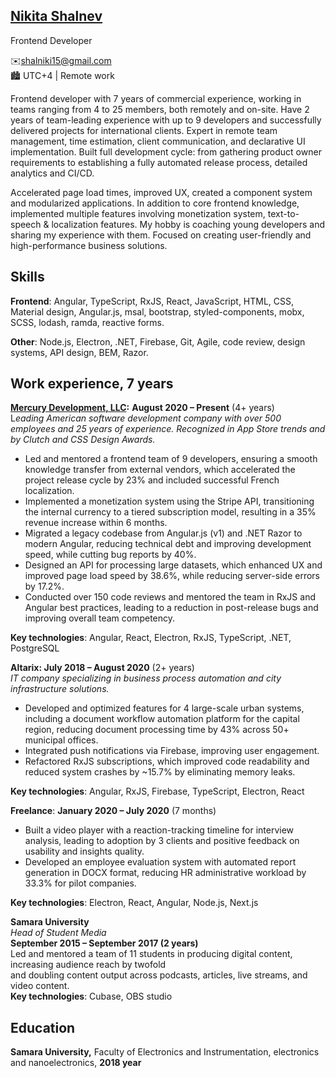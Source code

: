 ## [**Nikita Shalnev**](https://www.linkedin.com/in/nikita-shalnev/)
Frontend Developer
 
✉️shalniki15@gmail.com  
🏙️ UTC+4 | Remote work

Frontend developer with 7 years of commercial experience, working in teams ranging from 4 to 25 members, both remotely and on-site. Have 2 years of team-leading experience with up to 9 developers and successfully delivered projects for international clients. Expert in remote team management, time estimation, client communication, and declarative UI implementation. Built full development cycle: from gathering product owner requirements to establishing a fully automated release process, detailed analytics and CI/CD. 

Accelerated page load times, improved UX, created a component system and modularized applications. In addition to core frontend knowledge, implemented multiple features involving monetization system, text-to-speech & localization features. My hobby is coaching young developers and sharing my experience with them. Focused on creating user-friendly and high-performance business solutions.

## Skills

**Frontend**: Angular, TypeScript, RxJS, React, JavaScript, HTML, CSS, Material design, Angular.js, msal, bootstrap, styled-components, mobx, SCSS, lodash, ramda, reactive forms.

**Other**: Node.js, Electron, .NET, Firebase, Git, Agile, code review, design systems, API design, BEM, Razor.

## Work experience, 7 years

[**Mercury Development, LLC**](http://www.mercdev.com/)**:** **August 2020 – Present** (4+ years)  
L*eading American software development company with over 500 employees and 25 years of experience. Recognized in App Store trends and by Clutch and CSS Design Awards.*

* Led and mentored a frontend team of 9 developers, ensuring a smooth knowledge transfer from external vendors, which accelerated the project release cycle by 23% and included successful French localization.  
* Implemented a monetization system using the Stripe API, transitioning the internal currency to a tiered subscription model, resulting in a 35% revenue increase within 6 months.  
* Migrated a legacy codebase from Angular.js (v1) and .NET Razor to modern Angular, reducing technical debt and improving development speed, while cutting bug reports by 40%.  
* Designed an API for processing large datasets, which enhanced UX and improved page load speed by 38.6%, while reducing server-side errors by 17.2%.  
* Conducted over 150 code reviews and mentored the team in RxJS and Angular best practices, leading to a reduction in post-release bugs and improving overall team competency.

**Key technologies**: Angular, React, Electron, RxJS, TypeScript, .NET, PostgreSQL

**Altarix: July 2018 – August 2020** (2+ years)  
*IT company specializing in business process automation and city infrastructure solutions.*

* Developed and optimized features for 4 large-scale urban systems, including a document workflow automation platform for the capital region, reducing document processing time by 43% across 50+ municipal offices.  
* Integrated push notifications via Firebase, improving user engagement.  
* Refactored RxJS subscriptions, which improved code readability and reduced system crashes by \~15.7% by eliminating memory leaks.

**Key technologies**: Angular, RxJS, Firebase, TypeScript, Electron, React

**Freelance**: **January 2020 – July 2020** (7 months)

* Built a video player with a reaction-tracking timeline for interview analysis, leading to adoption by 3 clients and positive feedback on usability and insights quality.  
* Developed an employee evaluation system with automated report generation in DOCX format, reducing HR administrative workload by 33.3% for pilot companies.

**Key technologies**: Electron, React, Angular, Node.js, Next.js

**Samara University**  
*Head of Student Media*  
**September 2015 – September 2017 (2 years)**  
Led and mentored a team of 11 students in producing digital content, increasing audience reach by twofold  
 and doubling content output across podcasts, articles, live streams, and video content.  
**Key technologies**: Сubase, OBS studio

## Education

**Samara University,** Faculty of Electronics and Instrumentation, electronics and nanoelectronics, **2018 year**
